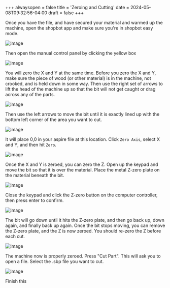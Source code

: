 +++
alwaysopen = false
title = 'Zeroing and Cutting'
date = 2024-05-08T09:32:56-04:00
draft = false
+++

Once you have the file, and have secured your material and warmed up the machine, open the shopbot app and make sure you're in shopbot easy mode. 

![image](/images/1.png)

Then open the manual control panel by clicking the yellow box

![image](/images/1.png)

You will zero the X and Y at the same time. Before you zero the X and Y, make sure the piece of wood (or other material) is in the machine, not crooked, and is held down in some way. Then use the right set of arrows to lift the head of the machine up so that the bit will not get caught or drag across any of the parts. 

![image](/images/1.png)

Then use the left arrows to move the bit until it is exactly lined up with the bottom left corner of the area you want to cut. 

![image](/images/1.png) 

It will place 0,0 in your aspire file at this location. Click `Zero Axis`, select X and Y, and then hit `Zero`.

![image](/images/1.png)

Once the X and Y is zeroed, you can zero the Z. Open up the keypad and move the bit so that it is over the material. Place the metal Z-zero plate on the material beneath the bit. 

![image](/images/1.png)

Close the keypad and click the Z-zero button on the computer controller, then press enter to confirm. 

![image](/images/1.png) 

The bit will go down until it hits the Z-zero plate, and then go back up, down again, and finally back up again. Once the bit stops moving, you can remove the Z-zero plate, and the Z is now zeroed. You should re-zero the Z before each cut.

![image](/images/1.png)


The machine now is properly zeroed. Press "Cut Part". This will ask you to open a file. Select the .sbp file you want to cut.

![image](/images/1.png)

Finish this
